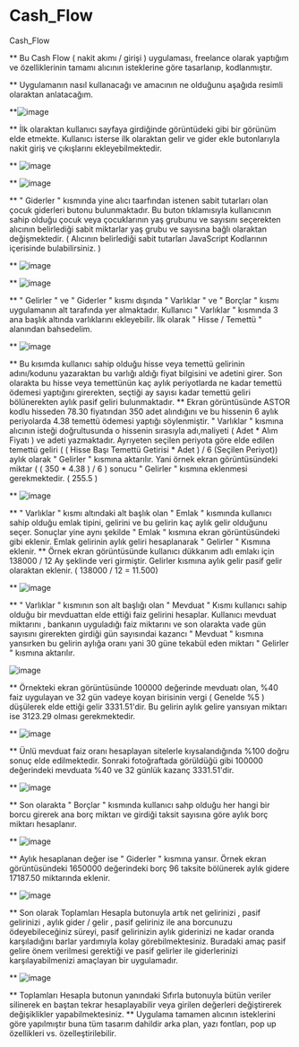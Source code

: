 # Cash_Flow
Cash_Flow

** Bu Cash Flow ( nakit akımı / girişi ) uygulaması, freelance olarak yaptığım ve özelliklerinin tamamı alıcının isteklerine göre tasarlanıp, kodlanmıştır.

** Uygulamanın nasıl kullanacağı ve amacının ne olduğunu aşağıda resimli olaraktan anlatacağım.

**![image](https://github.com/boraavcu/Cash_Flow/assets/110854353/3ebe825d-72fd-4378-993e-aa5118a0df3e)

** İlk olaraktan kullanıcı sayfaya girdiğinde görüntüdeki gibi bir görünüm elde etmekte. Kullanıcı isterse ilk olaraktan gelir ve gider ekle butonlarıyla nakit giriş ve çıkışlarını ekleyebilmektedir.

** ![image](https://github.com/boraavcu/Cash_Flow/assets/110854353/736d0f2e-d39a-4cc0-a27e-ec36e94ea89f)

** ![image](https://github.com/boraavcu/Cash_Flow/assets/110854353/584d5df5-6747-4c9c-b9cd-0c1703095e4d)

** " Giderler " kısmında yine alıcı taarfından istenen sabit tutarları olan çocuk giderleri butonu bulunmaktadır. Bu buton tıklamısıyla kullanıcının sahip olduğu çocuk veya çocuklarının yaş grubunu ve
sayısını seçerekten alıcının belirlediği sabit miktarlar yaş grubu ve sayısına bağlı olaraktan değişmektedir. ( Alıcının belirlediği sabit tutarları JavaScript Kodlarının içerisinde bulabilirsiniz. )

** ![image](https://github.com/boraavcu/Cash_Flow/assets/110854353/91760d80-e294-46d8-86e7-f55d3f155185)

** ![image](https://github.com/boraavcu/Cash_Flow/assets/110854353/719af10f-6c8e-44b2-bdcb-5bcf5f3e8d45)

** " Gelirler " ve " Giderler " kısmı dışında " Varlıklar " ve " Borçlar " kısmı uygulamanın alt tarafında yer almaktadır. Kullanıcı " Varlıklar " kısmında 3 ana başlık altında varlıklarını ekleyebilir.
İlk olarak " Hisse / Temettü " alanından bahsedelim.

** ![image](https://github.com/boraavcu/Cash_Flow/assets/110854353/1fdb5c08-4c5f-4e9d-a4a7-95bb7025b543)

** Bu kısımda kullanıcı sahip olduğu hisse veya temettü gelirinin adını/kodunu yazaraktan bu varlığı aldığı fiyat bilgisini ve adetini girer. Son olarakta bu hisse veya temettünün kaç aylık periyotlarda
ne kadar temettü ödemesi yaptığını girerekten, seçtiği ay sayısı kadar temettü geliri bölünerekten aylık pasif geliri bulunmaktadır.
** Ekran görüntüsünde ASTOR kodlu hisseden 78.30 fiyatından 350 adet alındığını ve bu hissenin 6 aylık periyolarda 4.38 temettü ödemesi yaptığı söylenmiştir. " Varlıklar " kısmına alıcının isteği doğrultusunda
o hissenin sırasıyla adı,maliyeti ( Adet * Alım Fiyatı ) ve adeti yazmaktadır. Ayrıyeten seçilen periyota göre elde edilen temettü geliri ( ( Hisse Başı Temettü Getirisi * Adet ) / 6 (Seçilen Periyot))
aylık olarak " Gelirler " kısmına aktarılır. Yani örnek ekran görüntüsündeki miktar ( ( 350 * 4.38 ) / 6 ) sonucu " Gelirler " kısmına eklenmesi gerekmektedir. ( 255.5 )

** ![image](https://github.com/boraavcu/Cash_Flow/assets/110854353/1b740599-4853-4f3b-af01-95574092f18c)

** " Varlıklar " kısmı altındaki alt başlık olan " Emlak " kısmında kullanıcı sahip olduğu emlak tipini, gelirini ve bu gelirin kaç aylık gelir olduğunu seçer. Sonuçlar yine aynı şekilde " Emlak " kısmına
ekran görüntüsündeki gibi eklenir. Emlak gelirinin aylık geliri hesaplanarak " Gelirler " Kısmına eklenir. 
** Örnek ekran görüntüsünde kullanıcı dükkanım adlı emlakı için 138000 / 12 Ay şeklinde veri girmiştir. Gelirler kısmına aylık gelir pasif gelir olaraktan eklenir. ( 138000 / 12 = 11.500)

** ![image](https://github.com/boraavcu/Cash_Flow/assets/110854353/84c964c8-53bc-48b0-93d8-3cb8b2c66845)

** " Varlıklar " kısmının son alt başlığı olan " Mevduat " Kısmı kullanıcı sahip olduğu bir mevduattan elde ettiği faiz gelirini hesaplar. Kullanıcı mevduat miktarını , bankanın uyguladığı faiz miktarını
ve son olarakta vade gün sayısını girerekten girdiği gün sayısındai kazancı " Mevduat " kısmına yansırken bu gelirin aylığa oranı yani 30 güne tekabül eden miktarı " Gelirler " kısmına aktarılır.

![image](https://github.com/boraavcu/Cash_Flow/assets/110854353/9e1d2acc-a8fa-41bc-9d7b-a0204dc104b9)

** Örnekteki ekran görüntüsünde 100000 değerinde mevduatı olan, %40 faiz uygulayan ve 32 gün vadeye koyan birisinin vergi ( Genelde %5 ) düşülerek elde ettiği gelir 3331.51'dir. Bu gelirin aylık gelire
yansıyan miktarı ise 3123.29 olması gerekmektedir.

** ![image](https://github.com/boraavcu/Cash_Flow/assets/110854353/23f9740e-e919-4b79-aabf-88ca327fd7d4)

** Ünlü mevduat faiz oranı hesaplayan sitelerle kıysalandığında %100 doğru sonuç elde edilmektedir. Sonraki fotoğraftada görüldüğü gibi 100000 değerindeki mevduata %40 ve 32 günlük kazanç 3331.51'dir.

** ![image](https://github.com/boraavcu/Cash_Flow/assets/110854353/72b01361-8ad6-46aa-baa6-5355a943d86d)

** Son olarakta " Borçlar " kısmında kullanıcı sahp olduğu her hangi bir borcu girerek ana borç miktarı ve girdiği taksit sayısına göre aylık borç miktarı hesaplanır. 

** ![image](https://github.com/boraavcu/Cash_Flow/assets/110854353/34231222-996f-414a-a628-0920a1099045)

** Aylık hesaplanan değer ise " Giderler " kısmına yansır. Örnek ekran görüntüsündeki 1650000 değerindeki borç 96 taksite bölünerek aylık gidere 17187.50 miktarında eklenir.

** ![image](https://github.com/boraavcu/Cash_Flow/assets/110854353/55c8708c-1921-41ec-bc00-0f1619916341)

** Son olarak Toplamları Hesapla butonuyla artık net gelirinizi , pasif gelirinizi , aylık gider / gelir , pasif geliriniz ile ana borcunuzu ödeyebileceğiniz süreyi, pasif gelirinizin aylık giderinizi 
ne kadar oranda karşıladığını barlar yardımıyla kolay görebilmektesiniz. Buradaki amaç pasif gelire önem verilmesi gerektiği ve pasif gelirler ile giderlerinizi karşılayabilmenizi amaçlayan bir uygulamadır.

** ![image](https://github.com/boraavcu/Cash_Flow/assets/110854353/58bd410e-68b1-4128-9a22-92da4a316ec5)

** Toplamları Hesapla butonun yanındaki Sıfırla butonuyla bütün veriler silinerek en baştan tekrar hesaplayabilir veya girilen değerleri değiştirerek değişiklikler yapabilmektesiniz.
** Uygulama tamamen alıcının isteklerini göre yapılmıştır buna tüm tasarım dahildir arka plan, yazı fontları, pop up özellikleri vs. özelleştirilebilir.






